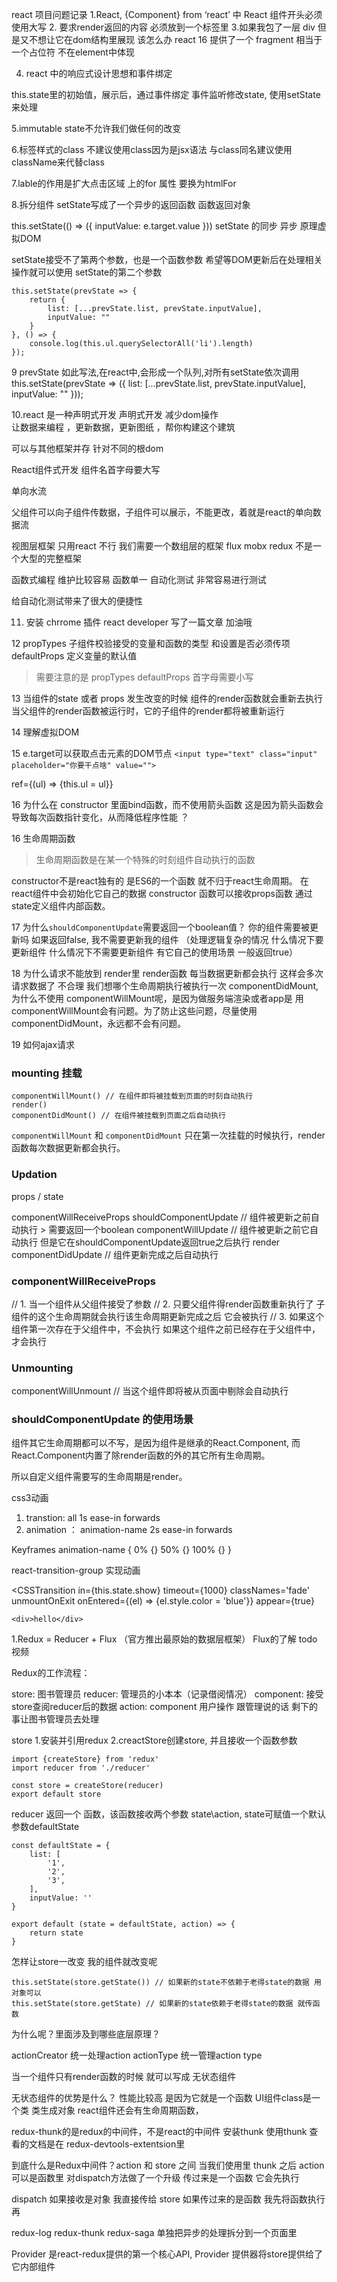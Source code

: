 react 项目问题记录
1.React, {Component} from ‘react’ 中 React 组件开头必须使用大写 
2. 要求render返回的内容 必须放到一个标签里 
3.如果我包了一层 div 但是又不想让它在dom结构里展现 该怎么办 
react 16 提供了一个 fragment 相当于一个占位符 不在element中体现

4. react 中的响应式设计思想和事件绑定 

this.state里的初始值，展示后，通过事件绑定 事件监听修改state, 使用setState 来处理 

5.immutable state不允许我们做任何的改变 

6.标签样式的class 不建议使用class因为是jsx语法 与class同名建议使用 className来代替class

7.lable的作用是扩大点击区域  上的for
属性 要换为htmlFor 

8.拆分组件 setState写成了一个异步的返回函数 函数返回对象 

this.setState(() => ({
            inputValue: e.target.value
        }))
setState 的同步 异步 原理虚拟DOM

setState接受不了第两个参数，也是一个函数参数
希望等DOM更新后在处理相关操作就可以使用 setState的第二个参数
```
this.setState(prevState => {
    return {
        list: [...prevState.list, prevState.inputValue],
        inputValue: ""
    }
}, () => {
    console.log(this.ul.querySelectorAll('li').length)
});
```

9 prevState 如此写法,在react中,会形成一个队列,对所有setState依次调用
this.setState(prevState => ({
            list: [...prevState.list, prevState.inputValue],
            inputValue: ""
        }));

10.react 是一种声明式开发 声明式开发 减少dom操作  
让数据来编程 ，更新数据，更新图纸 ，帮你构建这个建筑 

可以与其他框架并存 针对不同的根dom 

React组件式开发 组件名首字母要大写

单向水流

父组件可以向子组件传数据，子组件可以展示，不能更改，着就是react的单向数据流 

视图层框架  只用react 不行 我们需要一个数组层的框架 flux mobx redux 不是一个大型的完整框架 

函数式编程 维护比较容易 函数单一  自动化测试 非常容易进行测试 

给自动化测试带来了很大的便捷性 


11. 安装 chrrome 插件 react developer
写了一篇文章 加油哦

12 propTypes 子组件校验接受的变量和函数的类型 和设置是否必须传项  
    defaultProps 定义变量的默认值  
> 需要注意的是 propTypes defaultProps 首字母需要小写 


13 当组件的state 或者 props 发生改变的时候 组件的render函数就会重新去执行 
 当父组件的render函数被运行时，它的子组件的render都将被重新运行  


14 理解虚拟DOM 

15 e.target可以获取点击元素的DOM节点
 `<input type="text" class="input" placeholder="你要干点啥" value="">`

 ref={(ul) => {this.ul = ul}}

16 为什么在 constructor 里面bind函数，而不使用箭头函数
这是因为箭头函数会导致每次函数指针变化，从而降低程序性能 ？


 16 生命周期函数 
 
 > 生命周期函数是在某一个特殊的时刻组件自动执行的函数 

constructor不是react独有的 是ES6的一个函数 就不归于react生命周期。
在react组件中会初始化它自己的数据 constructor 函数可以接收props函数 通过state定义组件内部函数。

17 为什么`shouldComponentUpdate`需要返回一个boolean值？
你的组件需要被更新吗 如果返回false, 我不需要更新我的组件 （处理逻辑复杂的情况 什么情况下要更新组件  什么情况下不需要更新组件  有它自己的使用场景 一般返回true）

18 为什么请求不能放到 render里
render函数 每当数据更新都会执行 这样会多次请求数据了 不合理 
我们想哪个生命周期执行被执行一次 componentDidMount, 为什么不使用 componentWillMount呢，是因为做服务端渲染或者app是 用componentWillMount会有问题。为了防止这些问题，尽量使用componentDidMount，永远都不会有问题。

19 如何ajax请求 


### mounting 挂载 
```
componentWillMount() // 在组件即将被挂载到页面的时刻自动执行
render() 
componentDidMount() // 在组件被挂载到页面之后自动执行
```

`componentWillMount` 和 `componentDidMount` 只在第一次挂载的时候执行，render函数每次数据更新都会执行。

### Updation
props / state

componentWillReceiveProps 
shouldComponentUpdate // 组件被更新之前自动执行 > 需要返回一个boolean 
componentWillUpdate // 组件被更新之前它自动执行 但是它在shouldComponentUpdate返回true之后执行 
render 
componentDidUpdate // 组件更新完成之后自动执行

### componentWillReceiveProps
// 1. 当一个组件从父组件接受了参数 
// 2. 只要父组件得render函数重新执行了 子组件的这个生命周期就会执行该生命周期更新完成之后 它会被执行
// 3. 如果这个组件第一次存在于父组件中，不会执行  如果这个组件之前已经存在于父组件中，才会执行 

### Unmounting
componentWillUnmount // 当这个组件即将被从页面中剔除会自动执行


### shouldComponentUpdate 的使用场景
组件其它生命周期都可以不写，是因为组件是继承的React.Component, 而React.Component内置了除render函数的外的其它所有生命周期。

所以自定义组件需要写的生命周期是render。


css3动画 

1. transtion: all 1s ease-in forwards 
2. animation ： animation-name 2s ease-in forwards 

Keyframes animation-name {
	0% {}
	50% {} 
	100% {} 
}



react-transition-group 实现动画 


<CSSTransition 
    in={this.state.show}
    timeout={1000}
    classNames='fade'
    unmountOnExit
    onEntered={(el) => {el.style.color = 'blue'}}
    appear={true}
>
    <div>hello</div>
</CSSTransition>


1.Redux = Reducer + Flux （官方推出最原始的数据层框架）
Flux的了解 todo 视频 

Redux的工作流程：  

store: 图书管理员
reducer: 管理员的小本本（记录借阅情况）
component: 接受store查阅reducer后的数据 
action: component 用户操作 跟管理说的话 剩下的事让图书管理员去处理 


store
1.安装并引用redux 2.creactStore创建store, 并且接收一个函数参数 

```
import {createStore} from 'redux'
import reducer from './reducer'

const store = createStore(reducer)
export default store 
```

reducer 返回一个 函数，该函数接收两个参数 state\action, state可赋值一个默认参数defaultState 
```
const defaultState = {
    list: [
        '1',
        '2',
        '3',
    ],
    inputValue: ''
}

export default (state = defaultState, action) => {
    return state
}
```

怎样让store一改变 我的组件就改变呢 
```
this.setState(store.getState()) // 如果新的state不依赖于老得state的数据 用对象可以
this.setState(store.getState) // 如果新的state依赖于老得state的数据 就传函数 
```
为什么呢？里面涉及到哪些底层原理？



actionCreator 统一处理action
actionType 统一管理action type

当一个组件只有render函数的时候 就可以写成 无状态组件 


无状态组件的优势是什么？
性能比较高 是因为它就是一个函数 UI组件class是一个类 类生成对象 react组件还会有生命周期函数，

redux-thunk的是redux的中间件，不是react的中间件 
安装thunk 使用thunk 查看的文档是在 redux-devtools-extentsion里 


到底什么是Redux中间件？action 和 store 之间 
当我们使用里 thunk 之后 action 可以是函数里  对dispatch方法做了一个升级 
传过来是一个函数 它会先执行 

dispatch 如果接收是对象 我直接传给 store
         如果传过来的是函数 我先将函数执行 再


redux-log
redux-thunk
redux-saga 单独把异步的处理拆分到一个页面里 





Provider 是react-redux提供的第一个核心API, Provider 提供器将store提供给了它内部组件 
